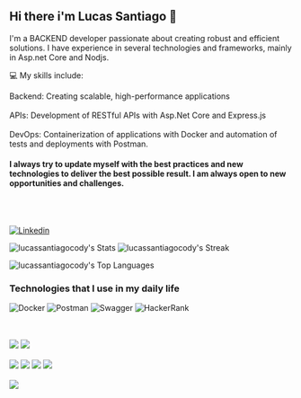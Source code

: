 ## Hi there i'm Lucas Santiago 👋

I'm a BACKEND developer passionate about creating robust and efficient solutions. I have experience in several technologies and frameworks, mainly in Asp.net Core and Nodjs.

💻 My skills include:


Backend: Creating scalable, high-performance applications
<br>
<br>
APIs: Development of RESTful APIs with Asp.Net Core and Express.js
<br>
<br>
DevOps: Containerization of applications with Docker and automation of tests and deployments with Postman.
<br>

#### I always try to update myself with the best practices and new technologies to deliver the best possible result. I am always open to new opportunities and challenges.
<br>
<br>

[![Linkedin](https://img.shields.io/badge/LinkedIn-0077B5?style=for-the-badge&logo=linkedin&logoColor=white
)](https://www.linkedin.com/in/lucas-santiago-30423628b/)

![lucassantiagocody's Stats](https://github-readme-stats.vercel.app/api?username=lucassantiagocody&theme=radical&show_icons=true&hide_border=true&count_private=false)
![lucassantiagocody's Streak](https://github-readme-streak-stats.herokuapp.com/?user=lucassantiagocody&theme=radical&hide_border=true)

![lucassantiagocody's Top Languages](https://github-readme-stats.vercel.app/api/top-langs/?username=lucassantiagocody&theme=radical&show_icons=true&hide_border=true&layout=compact)

### Technologies that I use in my daily life

![Docker](https://img.shields.io/badge/docker-%230db7ed.svg?style=for-the-badge&logo=docker&logoColor=white)
![Postman](https://img.shields.io/badge/Postman-FF6C37?style=for-the-badge&logo=postman&logoColor=white)
![Swagger](https://img.shields.io/badge/-Swagger-%23Clojure?style=for-the-badge&logo=swagger&logoColor=white)
![HackerRank](https://img.shields.io/badge/-Hackerrank-2EC866?style=for-the-badge&logo=HackerRank&logoColor=white)
<div style="display:inline_block"><br/><br/>
	<img src="https://github.com/user-attachments/assets/149e1501-9812-49ba-a631-9be0df5d02ba">
	<img src="https://img.shields.io/badge/node.js-6DA55F?style=for-the-badge&logo=node.js&logoColor=whitek">
  <br>
  <br>
	<img src="https://img.shields.io/badge/MySQL-00000F?style=for-the-badge&logo=mysql&logoColor=white">
	<img src="https://img.shields.io/badge/PostgreSQL-316192?style=for-the-badge&logo=postgresql&logoColor=white">
  <img src="https://img.shields.io/badge/redis-%23DD0031.svg?&style=for-the-badge&logo=redis&logoColor=white">
  <img src="https://img.shields.io/badge/rabbitmq-%23FF6600.svg?&style=for-the-badge&logo=rabbitmq&logoColor=white">
  <br>
  <br>
	 <img src="https://img.shields.io/badge/Linux-FCC624?style=for-the-badge&logo=linux&logoColor=black">
</div>
